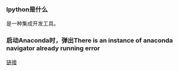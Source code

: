 ### Ipython是什么

是一种集成开发工具。



### 启动Anaconda时，弹出There is an instance of anaconda navigator already running error

[链接](https://blog.csdn.net/Aacheng123/article/details/115767272?ops_request_misc=%257B%2522request%255Fid%2522%253A%2522166899859416800180648019%2522%252C%2522scm%2522%253A%252220140713.130102334.pc%255Fall.%2522%257D&request_id=166899859416800180648019&biz_id=0&utm_medium=distribute.pc_search_result.none-task-blog-2~all~first_rank_ecpm_v1~rank_v31_ecpm-1-115767272-null-null.142^v65^pc_rank_34_queryrelevant25,201^v3^control_2,213^v2^t3_esquery_v2&utm_term=kThere%20is%20an%20instance%20of%20Anaconda%20Navigator%20already%20running.&spm=1018.2226.3001.4187)

